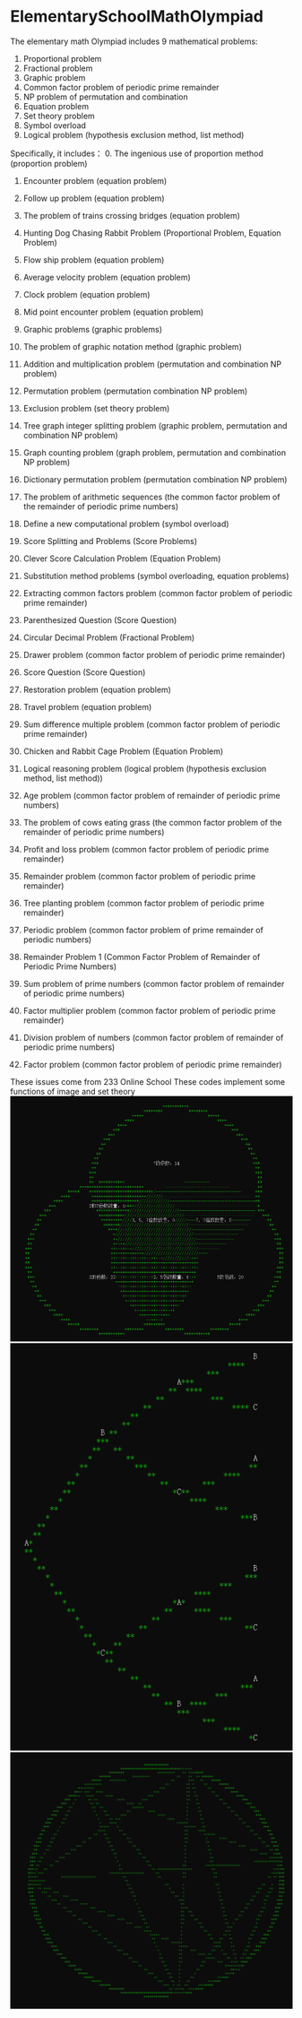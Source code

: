 # ElementarySchoolMathOlympiad

The elementary math Olympiad includes 9 mathematical problems: 
1. Proportional problem
2. Fractional problem
3. Graphic problem
4. Common factor problem of periodic prime remainder
5. NP problem of permutation and combination
6. Equation problem
7. Set theory problem
8. Symbol overload
9. Logical problem (hypothesis exclusion method, list method)


Specifically, it includes：
0. The ingenious use of proportion method (proportion problem)
1. Encounter problem (equation problem)
2. Follow up problem (equation problem)
3. The problem of trains crossing bridges (equation problem)
4. Hunting Dog Chasing Rabbit Problem (Proportional Problem, Equation Problem)


5. Flow ship problem (equation problem)
6. Average velocity problem (equation problem)
7. Clock problem (equation problem)
8. Mid point encounter problem (equation problem)
9. Graphic problems (graphic problems)


10. The problem of graphic notation method (graphic problem)
11. Addition and multiplication problem (permutation and combination NP problem)
12. Permutation problem (permutation combination NP problem)
13. Exclusion problem (set theory problem)
14. Tree graph integer splitting problem (graphic problem, permutation and combination NP problem)


15. Graph counting problem (graph problem, permutation and combination NP problem)
16. Dictionary permutation problem (permutation combination NP problem)
17. The problem of arithmetic sequences (the common factor problem of the remainder of periodic prime numbers)
18. Define a new computational problem (symbol overload)
19. Score Splitting and Problems (Score Problems)


20. Clever Score Calculation Problem (Equation Problem)
21. Substitution method problems (symbol overloading, equation problems)
22. Extracting common factors problem (common factor problem of periodic prime remainder)
23. Parenthesized Question (Score Question)
24. Circular Decimal Problem (Fractional Problem)


25. Drawer problem (common factor problem of periodic prime remainder)
26. Score Question (Score Question)
27. Restoration problem (equation problem)
28. Travel problem (equation problem)
29. Sum difference multiple problem (common factor problem of periodic prime remainder)


30. Chicken and Rabbit Cage Problem (Equation Problem)
31. Logical reasoning problem (logical problem (hypothesis exclusion method, list method))
32. Age problem (common factor problem of remainder of periodic prime numbers)
33. The problem of cows eating grass (the common factor problem of the remainder of periodic prime numbers)
34. Profit and loss problem (common factor problem of periodic prime remainder)


35. Remainder problem (common factor problem of periodic prime remainder)
36. Tree planting problem (common factor problem of periodic prime remainder)
37. Periodic problem (common factor problem of prime remainder of periodic numbers)
39. Remainder Problem 1 (Common Factor Problem of Remainder of Periodic Prime Numbers)
38. Sum problem of prime numbers (common factor problem of remainder of periodic prime numbers)

40. Factor multiplier problem (common factor problem of periodic prime remainder)
41. Division problem of numbers (common factor problem of remainder of periodic prime numbers)
42. Factor problem (common factor problem of periodic prime remainder)


These issues come from 233 Online School
These codes implement some functions of image and set theory
![示例图片](https://github.com/agou-dev/ElementarySchoolMathOlympiad/blob/main/Doc/TheSetTheoryOfMultipleCircles.png)
![示例图片](https://github.com/agou-dev/ElementarySchoolMathOlympiad/blob/main/Doc/TreeDiagram.png)
![示例图片](https://github.com/agou-dev/ElementarySchoolMathOlympiad/blob/main/Doc/ListVertices.png)
